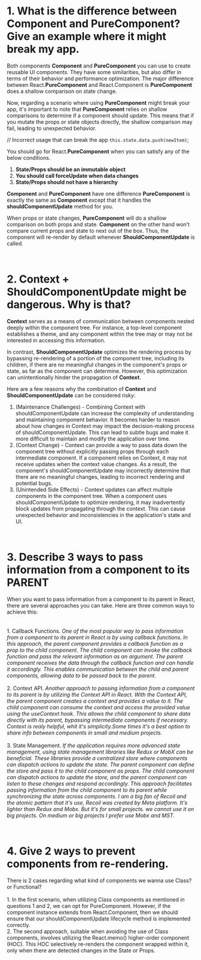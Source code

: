 <h1 align="left">1. What is the difference between <b>Component</b> and <b>PureComponent</b>? Give
an example where it might break my app.</h1>

<p>
Both components <b>Component</b> and <b>PureComponent</b> you can use to create reusable UI components. They have some similarities, but also differ in terms of their behavior and performance optimization.
The major difference between React.<b>PureComponent</b> and React.Component is <b>PureComponent</b> does a shallow comparison on state change.

Now, regarding a scenario where using <b>PureComponent</b> might break your app, it's important to note that <b>PureComponent</b> relies on shallow comparisons to determine if a component should update. This means that if you mutate the props or state objects directly, the shallow comparison may fail, leading to unexpected behavior.

// Incorrect usage that can break the app
<code>this.state.data.push(newItem)</code>;

You should go for React.<b>PureComponent</b> when you can satisfy any of the below conditions.

1. <b>State/Props should be an immutable object</b>
2. <b>You should call forceUpdate when data changes</b>
3. <b>State/Props should not have a hierarchy</b>


<b>Component</b> and <b>PureComponent</b> have one difference
<b>PureComponent</b> is exactly the same as <b>Component</b> except that it handles the <b>shouldComponentUpdate</b> method for you.

When props or state changes, <b>PureComponent</b> will do a shallow comparison on both props and state. <b>Component</b> on the other hand won’t compare current props and state to next out of the box. Thus, the component will re-render by default whenever <b>ShouldComponentUpdate</b> is called.
</p>

<br/>

<h1 align="left">2. <b>Context</b> + <b>ShouldComponentUpdate</b> might be dangerous. Why is that?</h1>

<p>
<b>Context</b> serves as a means of communication between components nested deeply within the component tree. For instance, a top-level component establishes a theme, and any component within the tree may or may not be interested in accessing this information.

In contrast, <b>ShouldComponentUpdate</b> optimizes the rendering process by bypassing re-rendering of a portion of the component tree, including its children, if there are no meaningful changes in the component's props or state, as far as the component can determine. However, this optimization can unintentionally hinder the propagation of <b>Context</b>.

Here are a few reasons why the combination of <b>Context</b> and <b>ShouldComponentUpdate</b> can be considered risky:

1. (Maintenance Challenges) - Combining Context with shouldComponentUpdate can increase the complexity of understanding and maintaining component behavior. It becomes harder to reason about how changes in Context may impact the decision-making process of shouldComponentUpdate. This can lead to subtle bugs and make it more difficult to maintain and modify the application over time.
2. (Context Change) - Context can provide a way to pass data down the component tree without explicitly passing props through each intermediate component. If a component relies on Context, it may not receive updates when the context value changes. As a result, the component's shouldComponentUpdate may incorrectly determine that there are no meaningful changes, leading to incorrect rendering and potential bugs.
3. (Unintended Side Effects) - Context updates can affect multiple components in the component tree. When a component uses shouldComponentUpdate to optimize rendering, it may inadvertently block updates from propagating through the context. This can cause unexpected behavior and inconsistencies in the application's state and UI.
</p>

<br/>

<h1 align="left">3. Describe 3 ways to pass information from a component to its PARENT</h1>
 
<p>
   When you want to pass information from a component to its parent in React, there are several approaches you can take. Here are three common ways to achieve this:
   <br/>
   <br/>
   <br/>
   1. Callback Functions.
      <i>
         One of the most popular way to pass information from a component to its parent in React is by using callback functions. In this approach, the parent component provides a callback function as a prop to the child component. The child component can invoke the callback function and pass the relevant information as an argument. The parent component receives the data through the callback function and can handle it accordingly. This enables communication between the child and parent components, allowing data to be passed back to the parent.
      </i>
      <br/>
      <br/>
      2. Context API.
      <i>
         Another approach to passing information from a component to its parent is by utilizing the Context API in React. With the Context API, the parent component creates a context and provides a value to it. The child component can consume the context and access the provided value using the useContext hook. This allows the child component to share data directly with its parent, bypassing intermediate components if necessary.
         Context is realy helpful, whit it's simplicity.Some times it's a best option to share info between components in small and medium projects.
      </i>
      <br/>
      <br/>
      3. State Management.
      <i>
         If the application requires more advanced state management, using state management libraries like Redux or MobX can be beneficial. These libraries provide a centralized store where components can dispatch actions to update the state. The parent component can define the store and pass it to the child component as props. The child component can dispatch actions to update the store, and the parent component can listen to these changes and respond accordingly. This approach facilitates passing information from the child component to its parent while synchronizing the state across components.
         I am a big fan of Recoil and the atomic pattern that it's use, Recoil was created by Meta platform. It's lighter than Redux and Mobx. But it's for small projects. we cannot use it on big projects. On medium or big projects I prefer use Mobx and MST.
      </i>
      <br/>
   </p>
  <br/>

  <h1 align="left">4. Give 2 ways to prevent components from re-rendering.</h1>

  <p>
     There is 2 cases regarding what kind of components we wanna use Class? or Functional?
     <br/>
      <br/>
     1. In the first scenario, when utilizing Class components as mentioned in questions 1 and 2, we can opt for PureComponent. However, if the component instance extends from React.Component, then we should ensure that our shouldComponentUpdate lifecycle method is implemented correctly.
<br/>
     2. The second approach, suitable when avoiding the use of Class components, involves utilizing the React.memo() higher-order component (HOC). This HOC selectively re-renders    the component wrapped within it, only when there are detected changes in the State or Props.
  </p>
